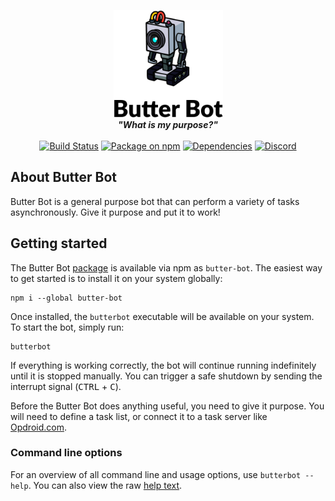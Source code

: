 <p align="center">
 <img src="https://github.com/roydejong/butter-bot/raw/master/etc/Butter_Robot+text.sm.png" alt="Butter Bot" width="175"><br />
 <strong><em>"What is my purpose?"<br /><br /></em></strong>
 <a href="https://travis-ci.org/roydejong/butter-bot"><img src="https://img.shields.io/travis/roydejong/butter-bot.svg" alt="Build Status"></a>
 <a href="https://www.npmjs.com/package/butter-bot"><img src="https://img.shields.io/npm/v/butter-bot.svg" alt="Package on npm"></a>
 <a href="https://david-dm.org/roydejong/butter-bot"><img src="https://img.shields.io/david/roydejong/butter-bot.svg" alt="Dependencies"></a>
 <a href="https://discord.gg/hGKZCxm"><img src="https://img.shields.io/discord/466643105412808725.svg" alt="Discord"></a>
</p>

## About Butter Bot

Butter Bot is a general purpose bot that can perform a variety of tasks asynchronously. Give it purpose and put it to work!

## Getting started

The Butter Bot [package](https://www.npmjs.com/package/butter-bot) is available via npm as `butter-bot`. The easiest way to get started is to install it on your system globally:

    npm i --global butter-bot  

Once installed, the `butterbot` executable will be available on your system. To start the bot, simply run:

    butterbot

If everything is working correctly, the bot will continue running indefinitely until it is stopped manually. You can trigger a safe shutdown by sending the interrupt signal (<kbd>CTRL</kbd> + <kbd>C</kbd>).

Before the Butter Bot does anything useful, you need to give it purpose. You will need to define a task list, or connect it to a task server like [Opdroid.com](https://www.opdroid.com).

### Command line options

For an overview of all command line and usage options, use `butterbot --help`. You can also view the raw [help text](etc/help+usage.txt).